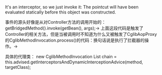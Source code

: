 It's an interceptor, so we just invoke it: The pointcut will have been evaluated statically before this object was constructed.

事件的源头好像是从对Controller方法的调用开始的：getBridgedMethod().invoke(getBean(), args);->
上面这段代码是触发了Controller的相关方法，但是当被调用时不知道为什么又被触发了CglibAopProxy的CglibMethodInvocation.process()的代码：换句话说是执行了拦截器的操作。->



具体的代理类：
new CglibMethodInvocation
List<Object> chain = this.advised.getInterceptorsAndDynamicInterceptionAdvice(method, targetClass);